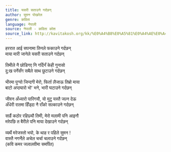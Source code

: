 ```yaml
---
title: यसरी सताउने गर्दछन्
author: सुमन पोखरेल
genre: कविता
language: नेपाली
source: नेपाली - कविता कोश
source_link: http://kavitakosh.org/kk/%E0%A4%B8%E0%A5%81%E0%A4%AE%E0%A4%A8_%E0%A4%AA%E0%A5%8B%E0%A4%96%E0%A4%B0%E0%A5%87%E0%A4%B2
---
```


हररात आई सपनामा तिनले फकाउने गर्दछन्  
माया मारी जानेले यसरी सताउने गर्दछन्  
   
तिमीले नै छोडिगए नि गर्दिनँ केही गुनासो  
दु:ख पर्नेसँग सबैले साथ छुटाउने गर्दछन्  
   
भीरमा पुग्यो जिन्दगी मेरो, फिर्ता लैजाऊ तिम्रो माया  
बाटो अप्ठ्यारो भो' भने, भारी घटाउने गर्दछन्  
   
जीवन अँध्यारो पारिगयौ, यो मुटु यस्तै जल्न देऊ  
अँधेरी रातमा हिँड्दा नै राँको सल्काउने गर्दछन्  
   
सार्है कठोर रहिछ्यौ तिमी, मेरो मलामी पनि आइनौ  
मरेपछि त बैरीले पनि माया देखाउने गर्दछन्  
   
व्यर्थै मरेजस्तो भयो, के थाह र पहिले सुमन !  
वास्तै नगर्नेले अचेल चर्चा चलाउने गर्दछन्  
(कवि कमर जलालवीमा समर्पित)
